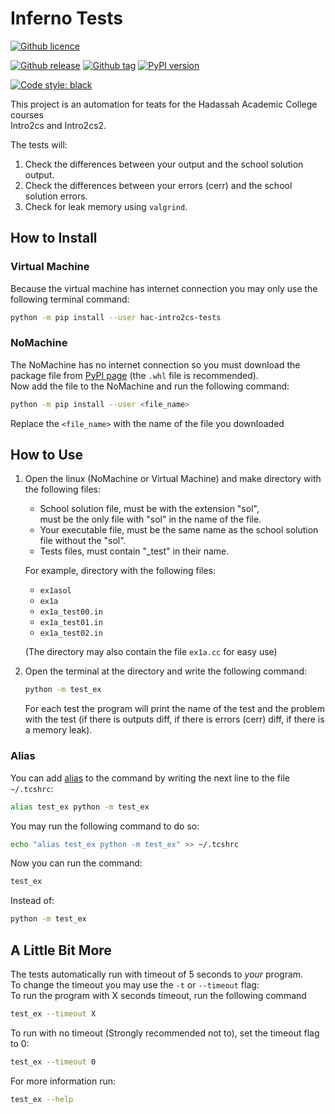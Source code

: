 # Inferno Tests #
[![Github licence](https://img.shields.io/github/license/hodvak/inferno_tests)](https://github.com/hodvak/inferno_tests/blob/master/LICENSE)

[![Github release](https://badgen.net/github/release/hodvak/inferno_tests)](https://github.com/hodvak/inferno_tests/releases/latest)
[![Github tag](https://badgen.net/github/tag/hodvak/inferno_tests)](https://github.com/hodvak/inferno_tests/tags/)
[![PyPI version](https://img.shields.io/pypi/v/hac-intro2cs-tests)](https://pypi.org/project/hac-intro2cs-tests/)

[![Code style: black](https://img.shields.io/badge/code%20style-black-000000.svg)](https://github.com/psf/black)

This project is an automation for teats for the Hadassah Academic College courses  
Intro2cs and Intro2cs2.

The tests will:
1. Check the differences between your output and the school solution output.
2. Check the differences between your errors (cerr) and the school solution errors.
3. Check for leak memory using `valgrind`.

## How to Install ##
### Virtual Machine ###
Because the virtual machine has internet connection you may only use the following terminal command:
```sh
python -m pip install --user hac-intro2cs-tests
``` 
### NoMachine ###
The NoMachine has no internet connection so you must download the package 
file from [PyPI page](https://pypi.org/project/hac-intro2cs-tests/#files) (the `.whl` file is recommended).  
Now add the file to the NoMachine and run the following command:
```sh
python -m pip install --user <file_name>
``` 
Replace the `<file_name>` with the name of the file you downloaded

## How to Use ##
1. Open the linux (NoMachine or Virtual Machine) and make directory with the following files:
   * School solution file, must be with the extension "sol",  
     must be the only file with "sol" in the name of the file.
   * Your executable file, must be the same name as the school solution file without the "sol".
   * Tests files, must contain "\_test" in their name.
   
   For example, directory with the following files:
   * `ex1asol`
   * `ex1a`
   * `ex1a_test00.in`
   * `ex1a_test01.in`
   * `ex1a_test02.in`  
   
   (The directory may also contain the file `ex1a.cc` for easy use)
   
2. Open the terminal at the directory and write the following command:  
   ```sh
   python -m test_ex
   ```
   For each test the program will print the name of the test and the problem with the test 
   (if there is outputs diff, if there is errors (cerr) diff, if there is a memory leak).  

### Alias ###
You can add [alias](https://www.tecmint.com/create-alias-in-linux/) to the command by writing the next line to the file `~/.tcshrc`:
```sh
alias test_ex python -m test_ex
``` 
You may run the following command to do so:
```sh
echo "alias test_ex python -m test_ex" >> ~/.tcshrc
```

Now you can run the command:
```sh
test_ex
``` 
Instead of: 
```sh
python -m test_ex
``` 

## A Little Bit More ##
The tests automatically run with timeout of 5 seconds to *your* program.  
To change the timeout you may use the `-t` or `--timeout` flag:  
To run the program with X seconds timeout, run the following command
```sh
test_ex --timeout X
```
To run with no timeout (Strongly recommended not to), set the timeout flag to 0:
```sh
test_ex --timeout 0
```
For more information run:
```sh
test_ex --help
```
